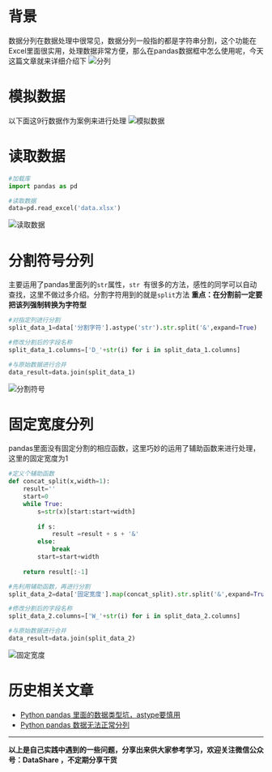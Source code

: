 # 背景
数据分列在数据处理中很常见，数据分列一般指的都是字符串分割，这个功能在Excel里面很实用，处理数据非常方便，那么在pandas数据框中怎么使用呢，今天这篇文章就来详细介绍下
![分列](https://upload-images.jianshu.io/upload_images/6641583-51cfe68e74cd4ab3.png?imageMogr2/auto-orient/strip%7CimageView2/2/w/1040)
# 模拟数据
以下面这9行数据作为案例来进行处理
![模拟数据](https://upload-images.jianshu.io/upload_images/6641583-5e78db01e9c35725.png?imageMogr2/auto-orient/strip%7CimageView2/2/w/1040)

# 读取数据
```python
#加载库
import pandas as pd

#读取数据
data=pd.read_excel('data.xlsx')
```
![读取数据](https://upload-images.jianshu.io/upload_images/6641583-a947f18ceb585b29.png?imageMogr2/auto-orient/strip%7CimageView2/2/w/1240)
# 分割符号分列
主要运用了pandas里面列的`str`属性，`str `有很多的方法，感性的同学可以自动查找，这里不做过多介绍。分割字符用到的就是`split`方法
**重点：在分割前一定要把该列强制转换为字符型**
```python
#对指定列进行分割
split_data_1=data['分割字符'].astype('str').str.split('&',expand=True)

#修改分割后的字段名称
split_data_1.columns=['D_'+str(i) for i in split_data_1.columns]

#与原始数据进行合并
data_result=data.join(split_data_1)
```
![分割符号](https://upload-images.jianshu.io/upload_images/6641583-3e23f747829f6a61.png?imageMogr2/auto-orient/strip%7CimageView2/2/w/1240)

# 固定宽度分列
pandas里面没有固定分割的相应函数，这里巧妙的运用了辅助函数来进行处理，这里的固定宽度为1

```python
#定义个辅助函数
def concat_split(x,width=1):
    result=''
    start=0
    while True:
        s=str(x)[start:start+width]
        
        if s:
            result =result + s + '&'
        else:
            break
        start=start+width
        
    return result[:-1]

#先利用辅助函数，再进行分割
split_data_2=data['固定宽度'].map(concat_split).str.split('&',expand=True)

#修改分割后的字段名称
split_data_2.columns=['W_'+str(i) for i in split_data_2.columns]

#与原始数据进行合并
data_result=data.join(split_data_2)
```
![固定宽度](https://upload-images.jianshu.io/upload_images/6641583-ec992c559e6cf4aa.png?imageMogr2/auto-orient/strip%7CimageView2/2/w/1240)

# 历史相关文章
- [Python pandas 里面的数据类型坑，astype要慎用](https://www.jianshu.com/p/19c537f24b34)
- [Python pandas 数据无法正常分列](https://www.jianshu.com/p/b9e57a3262b9)

**************************************************************************
**以上是自己实践中遇到的一些问题，分享出来供大家参考学习，欢迎关注微信公众号：DataShare ，不定期分享干货**
